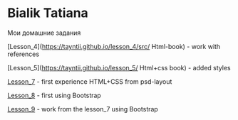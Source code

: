 # Bialik Tatiana

Мои домашние задания

[Lesson_4](https://tayntii.github.io/lesson_4/src/ Html-book) - work with references

[Lesson_5](https://tayntii.github.io/lesson_5/ Html+css book) - added styles

[Lesson_7](https://tayntii.github.io/lesson_7/) - first experience HTML+CSS from psd-layout

[Lesson_8](https://tayntii.github.io/lesson_8/) - first using Bootstrap

[Lesson_9](https://tayntii.github.io/lesson_9/) - work from the lesson_7 using Bootstrap
